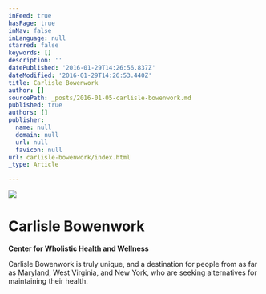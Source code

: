 ```yaml
---
inFeed: true
hasPage: true
inNav: false
inLanguage: null
starred: false
keywords: []
description: ''
datePublished: '2016-01-29T14:26:56.837Z'
dateModified: '2016-01-29T14:26:53.440Z'
title: Carlisle Bowenwork
author: []
sourcePath: _posts/2016-01-05-carlisle-bowenwork.md
published: true
authors: []
publisher:
  name: null
  domain: null
  url: null
  favicon: null
url: carlisle-bowenwork/index.html
_type: Article

---
```

![](https://the-grid-user-content.s3-us-west-2.amazonaws.com/20a2eb34-4482-4d58-8de7-8f5bbe6437d1.jpg)

# Carlisle Bowenwork

**Center for Wholistic Health and Wellness**

Carlisle Bowenwork is truly unique, and a destination for
people from as far as Maryland, West Virginia, and New York, who are seeking
alternatives for maintaining their health.